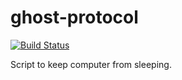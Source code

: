 # ghost-protocol
[![Build Status](https://travis-ci.org/xcollantes/ghost-protocol.svg?branch=master)](https://travis-ci.org/xcollantes/ghost-protocol)

Script to keep computer from sleeping.
